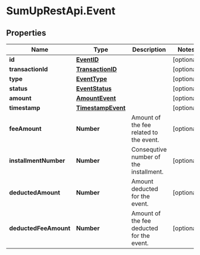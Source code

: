 # SumUpRestApi.Event

## Properties
Name | Type | Description | Notes
------------ | ------------- | ------------- | -------------
**id** | [**EventID**](EventID.md) |  | [optional] 
**transactionId** | [**TransactionID**](TransactionID.md) |  | [optional] 
**type** | [**EventType**](EventType.md) |  | [optional] 
**status** | [**EventStatus**](EventStatus.md) |  | [optional] 
**amount** | [**AmountEvent**](AmountEvent.md) |  | [optional] 
**timestamp** | [**TimestampEvent**](TimestampEvent.md) |  | [optional] 
**feeAmount** | **Number** | Amount of the fee related to the event. | [optional] 
**installmentNumber** | **Number** | Consequtive number of the installment. | [optional] 
**deductedAmount** | **Number** | Amount deducted for the event. | [optional] 
**deductedFeeAmount** | **Number** | Amount of the fee deducted for the event. | [optional] 
